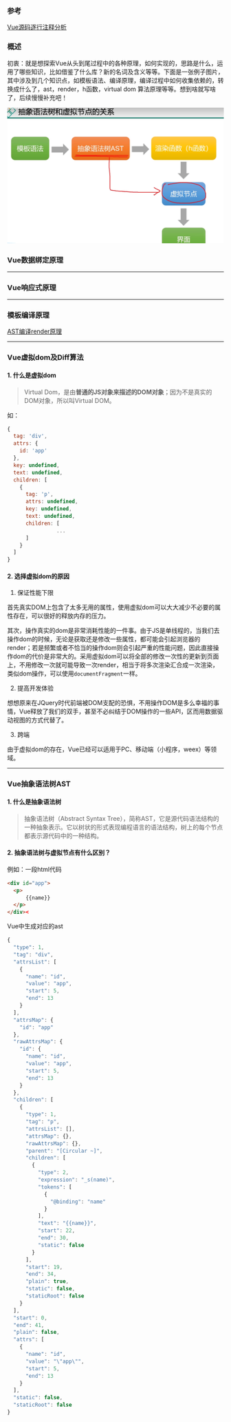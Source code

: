 ### 参考

[Vue源码逐行注释分析](https://github.com/ygs-code/vue)

### 概述

初衷：就是想探索Vue从头到尾过程中的各种原理，如何实现的，思路是什么，运用了哪些知识，比如借鉴了什么库？新的名词及含义等等。下面是一张例子图片，其中涉及到几个知识点，如模板语法、编译原理，编译过程中如何收集依赖的，转换成什么了，ast，render，h函数，virtual dom 算法原理等等。想到啥就写啥了，后续慢慢补充吧！

![image-20220927215643660](https://raw.githubusercontent.com/dawson66/BlogImage/master/data/image-20220927215643660.png)

### Vue数据绑定原理



---

### Vue响应式原理



---

### 模板编译原理

[AST编译render原理](https://tehub.com/a/8xsejSkmuw)



---

### Vue虚拟dom及Diff算法

#### 1. 什么是虚拟dom

> Virtual Dom，是由**普通的JS对象来描述的DOM对象**；因为不是真实的DOM对象，所以叫Virtual DOM。

如：

```javascript
{
  tag: 'div',
  attrs: {
    id: 'app'
  },
  key: undefined,
  text: undefined,
  children: [
    {
      tag: 'p',
      attrs: undefined,
      key: undefined,
      text: undefined,
      children: [
				...
      ]
    }
  ]
}
```

#### 2. 选择虚拟dom的原因

1. 保证性能下限

首先真实DOM上包含了太多无用的属性，使用虚拟dom可以大大减少不必要的属性存在，可以很好的释放内存的压力。

其次，操作真实的dom是非常消耗性能的一件事。由于JS是单线程的，当我们去操作dom的时候，无论是获取还是修改一些属性，都可能会引起浏览器的render；若是频繁或者不恰当的操作dom则会引起严重的性能问题，因此直接操作dom的代价是非常大的。采用虚拟dom可以将全部的修改一次性的更新到页面上，不用修改一次就可能导致一次render，相当于将多次渲染汇合成一次渲染，类似dom操作，可以使用`documentFragment`一样。

2. 提高开发体验

想想原来在JQuery时代前端被DOM支配的恐惧，不用操作DOM是多么幸福的事情，Vue释放了我们的双手，甚至不必纠结于DOM操作的一些API，区而用数据驱动视图的方式代替了。

3. 跨端

由于虚拟dom的存在，Vue已经可以适用于PC、移动端（小程序，weex）等领域。

---

### Vue抽象语法树AST

#### 1. 什么是抽象语法树

> 抽象语法树（Abstract Syntax Tree），简称AST，它是源代码语法结构的一种抽象表示。它以树状的形式表现编程语言的语法结构，树上的每个节点都表示源代码中的一种结构。

#### 2. 抽象语法树与虚拟节点有什么区别？

例如：一段html代码

```html
<div id="app">
  <p>
      {{name}}
  </p>
</div><
```

Vue中生成对应的ast

```javascript
{
  "type": 1,
  "tag": "div",
  "attrsList": [
    {
      "name": "id",
      "value": "app",
      "start": 5,
      "end": 13
    }
  ],
  "attrsMap": {
    "id": "app"
  },
  "rawAttrsMap": {
    "id": {
      "name": "id",
      "value": "app",
      "start": 5,
      "end": 13
    }
  },
  "children": [
    {
      "type": 1,
      "tag": "p",
      "attrsList": [],
      "attrsMap": {},
      "rawAttrsMap": {},
      "parent": "[Circular ~]",
      "children": [
        {
          "type": 2,
          "expression": "_s(name)",
          "tokens": [
            {
              "@binding": "name"
            }
          ],
          "text": "{{name}}",
          "start": 22,
          "end": 30,
          "static": false
        }
      ],
      "start": 19,
      "end": 34,
      "plain": true,
      "static": false,
      "staticRoot": false
    }
  ],
  "start": 0,
  "end": 41,
  "plain": false,
  "attrs": [
    {
      "name": "id",
      "value": "\"app\"",
      "start": 5,
      "end": 13
    }
  ],
  "static": false,
  "staticRoot": false
}
```







